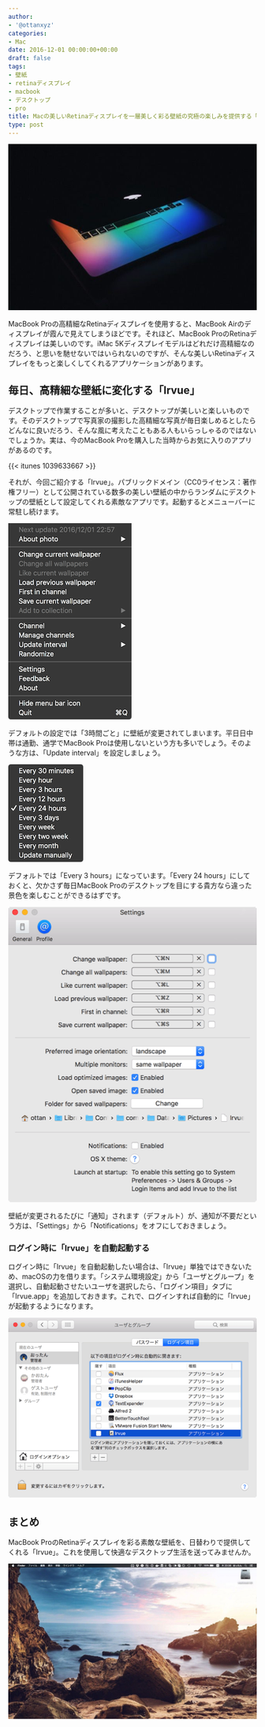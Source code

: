 ```yaml
---
author:
- '@ottanxyz'
categories:
- Mac
date: 2016-12-01 00:00:00+00:00
draft: false
tags:
- 壁紙
- retinaディスプレイ
- macbook
- デスクトップ
- pro
title: Macの美しいRetinaディスプレイを一層美しく彩る壁紙の究極の楽しみを提供する「Irvue」
type: post
---
```


![](161201-58400d5d35fdc.jpg)






MacBook Proの高精細なRetinaディスプレイを使用すると、MacBook Airのディスプレイが霞んで見えてしまうほどです。それほど、MacBook ProのRetinaディスプレイは美しいのです。iMac 5Kディスプレイモデルはどれだけ高精細なのだろう、と思いを馳せないではいられないのですが、そんな美しいRetinaディスプレイをもっと楽しくしてくれるアプリケーションがあります。





## 毎日、高精細な壁紙に変化する「Irvue」





デスクトップで作業することが多いと、デスクトップが美しいと楽しいものです。そのデスクトップで写真家の撮影した高精細な写真が毎日楽しめるとしたらどんなに良いだろう、そんな風に考えたこともある人もいらっしゃるのではないでしょうか。実は、今のMacBook Proを購入した当時からお気に入りのアプリがあるのです。



{{< itunes 1039633667 >}}



それが、今回ご紹介する「Irvue」。パブリックドメイン（CC0ライセンス：著作権フリー）として公開されている数多の美しい壁紙の中からランダムにデスクトップの壁紙として設定してくれる素敵なアプリです。起動するとメニューバーに常駐し続けます。





![](161201-58400d6665a0a.png)






デフォルトの設定では「3時間ごと」に壁紙が変更されてしまいます。平日日中帯は通勤、通学でMacBook Proは使用しないという方も多いでしょう。そのような方は、「Update interval」を設定しましょう。





![](161201-58400d6ba59ba.png)






デフォルトでは「Every 3 hours」になっています。「Every 24 hours」にしておくと、欠かさず毎日MacBook Proのデスクトップを目にする貴方なら違った景色を楽しむことができるはずです。





![](161201-58400d719544b.png)






壁紙が変更されるたびに「通知」されます（デフォルト）が、通知が不要だという方は、「Settings」から「Notifications」をオフにしておきましょう。





### ログイン時に「Irvue」を自動起動する





ログイン時に「Irvue」を自動起動したい場合は、「Irvue」単独ではできないため、macOSの力を借ります。「システム環境設定」から「ユーザとグループ」を選択し、自動起動させたいユーザを選択したら、「ログイン項目」タブに「Irvue.app」を追加しておきます。これで、ログインすれば自動的に「Irvue」が起動するようになります。





![](161201-58400d7681826.png)






## まとめ





MacBook ProのRetinaディスプレイを彩る素敵な壁紙を、日替わりで提供してくれる「Irvue」。これを使用して快適なデスクトップ生活を送ってみませんか。





![](161201-5840106c9cc2a.jpg)